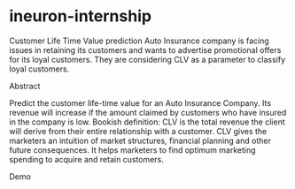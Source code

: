# ineuron-internship
Customer Life Time Value prediction
Auto Insurance company is facing issues in retaining its customers and wants to advertise promotional offers for its loyal customers. They are considering CLV as a parameter to classify loyal customers.

Abstract

Predict the customer life-time value for an Auto Insurance Company. Its revenue will increase if the amount claimed by customers who have insured in the company is low. Bookish definition: CLV is the total revenue the client will derive from their entire relationship with a customer. CLV gives the marketers an intuition of market structures, financial planning and other future consequences. It helps marketers to find optimum marketing spending to acquire and retain customers.

Demo
